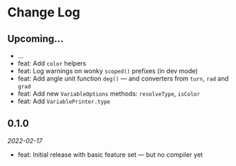 # Change Log

## Upcoming...

- ... <!-- Add new lines here. -->
- feat: Add `color` helpers
- feat: Log warnings on wonky `scoped()` prefixes (in dev mode)
- feat: Add angle unit function `deg()` — and converters from `turn`, `rad`
  and `grad`
- feat: Add new `VariableOptions` methods: `resolveType`, `isColor`
- feat: Add `VariablePrinter.type`

## 0.1.0

_2022-02-17_

- feat: Initial release with basic feature set — but no compiler yet
